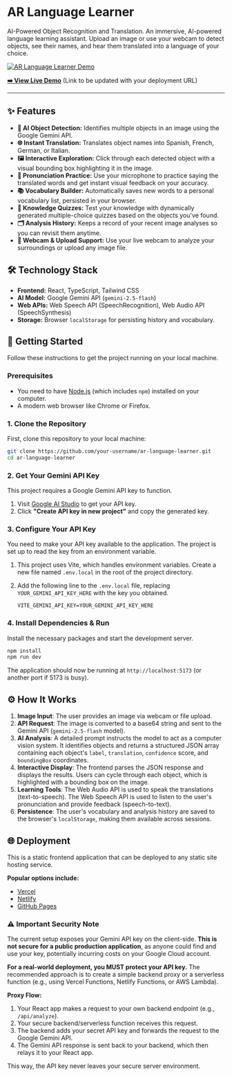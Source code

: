 # AR Language Learner

AI-Powered Object Recognition and Translation. An immersive, AI-powered language learning assistant. Upload an image or use your webcam to detect objects, see their names, and hear them translated into a language of your choice.

[![AR Language Learner Demo](./public/demo.png)](https://your-website-url.com)

**[➡️ View Live Demo](https://your-website-url.com)** (Link to be updated with your deployment URL)

---

## ✨ Features

-   **🤖 AI Object Detection:** Identifies multiple objects in an image using the Google Gemini API.
-   **🌐 Instant Translation:** Translates object names into Spanish, French, German, or Italian.
-   **🖼️ Interactive Exploration:** Click through each detected object with a visual bounding box highlighting it in the image.
-   **🎤 Pronunciation Practice:** Use your microphone to practice saying the translated words and get instant visual feedback on your accuracy.
-   **📚 Vocabulary Builder:** Automatically saves new words to a personal vocabulary list, persisted in your browser.
-   **🧠 Knowledge Quizzes:** Test your knowledge with dynamically generated multiple-choice quizzes based on the objects you've found.
-   **🗂️ Analysis History:** Keeps a record of your recent image analyses so you can revisit them anytime.
-   **📸 Webcam & Upload Support:** Use your live webcam to analyze your surroundings or upload any image file.

## 🛠️ Technology Stack

-   **Frontend:** React, TypeScript, Tailwind CSS
-   **AI Model:** Google Gemini API (`gemini-2.5-flash`)
-   **Web APIs:** Web Speech API (SpeechRecognition), Web Audio API (SpeechSynthesis)
-   **Storage:** Browser `localStorage` for persisting history and vocabulary.

## 🚀 Getting Started

Follow these instructions to get the project running on your local machine.

### Prerequisites

-   You need to have [Node.js](https://nodejs.org/) (which includes `npm`) installed on your computer.
-   A modern web browser like Chrome or Firefox.

### 1. Clone the Repository

First, clone this repository to your local machine:

```bash
git clone https://github.com/your-username/ar-language-learner.git
cd ar-language-learner
```

### 2. Get Your Gemini API Key

This project requires a Google Gemini API key to function.

1.  Visit [Google AI Studio](https://aistudio.google.com/app/apikey) to get your API key.
2.  Click **"Create API key in new project"** and copy the generated key.

### 3. Configure Your API Key

You need to make your API key available to the application. The project is set up to read the key from an environment variable.

1.  This project uses Vite, which handles environment variables. Create a new file named `.env.local` in the root of the project directory.

2.  Add the following line to the `.env.local` file, replacing `YOUR_GEMINI_API_KEY_HERE` with the key you obtained.

    ```
    VITE_GEMINI_API_KEY=YOUR_GEMINI_API_KEY_HERE
    ```

### 4. Install Dependencies & Run

Install the necessary packages and start the development server.

```bash
npm install
npm run dev
```

The application should now be running at `http://localhost:5173` (or another port if 5173 is busy).

## ⚙️ How It Works

1.  **Image Input**: The user provides an image via webcam or file upload.
2.  **API Request**: The image is converted to a base64 string and sent to the Gemini API (`gemini-2.5-flash` model).
3.  **AI Analysis**: A detailed prompt instructs the model to act as a computer vision system. It identifies objects and returns a structured JSON array containing each object's `label`, `translation`, `confidence` score, and `boundingBox` coordinates.
4.  **Interactive Display**: The frontend parses the JSON response and displays the results. Users can cycle through each object, which is highlighted with a bounding box on the image.
5.  **Learning Tools**: The Web Audio API is used to speak the translations (text-to-speech). The Web Speech API is used to listen to the user's pronunciation and provide feedback (speech-to-text).
6.  **Persistence**: The user's vocabulary and analysis history are saved to the browser's `localStorage`, making them available across sessions.

## 🌐 Deployment

This is a static frontend application that can be deployed to any static site hosting service.

**Popular options include:**

-   [Vercel](https://vercel.com/)
-   [Netlify](https://www.netlify.com/)
-   [GitHub Pages](https://pages.github.com/)

### ⚠️ Important Security Note

The current setup exposes your Gemini API key on the client-side. **This is not secure for a public production application**, as anyone could find and use your key, potentially incurring costs on your Google Cloud account.

**For a real-world deployment, you MUST protect your API key.** The recommended approach is to create a simple backend proxy or a serverless function (e.g., using Vercel Functions, Netlify Functions, or AWS Lambda).

**Proxy Flow:**

1.  Your React app makes a request to your own backend endpoint (e.g., `/api/analyze`).
2.  Your secure backend/serverless function receives this request.
3.  The backend adds your secret API key and forwards the request to the Google Gemini API.
4.  The Gemini API response is sent back to your backend, which then relays it to your React app.

This way, the API key never leaves your secure server environment.
